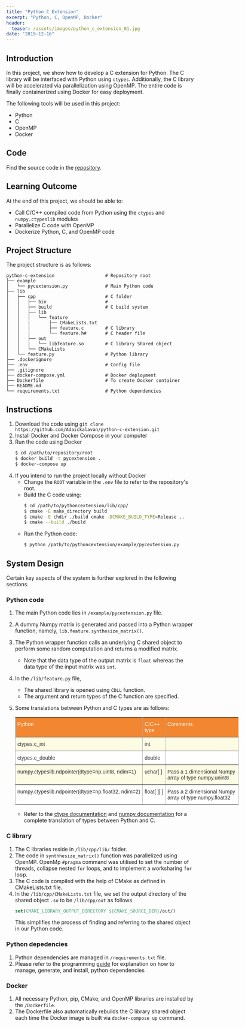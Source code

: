```yaml
---
title: "Python C Extension"
excerpt: "Python, C, OpenMP, Docker"
header:
  teaser: /assets/images/python_c_extension_01.jpg
date: "2019-12-16"    
---
```


## Introduction

In this project, we show how to develop a C extension for Python. The C library will be interfaced with Python using `ctypes`. Additionally, the C library will be accelerated via parallelization using OpenMP. The entire code is finally containerized using Docker for easy deployment.

The following tools will be used in this project:
+ Python
+ C
+ OpenMP
+ Docker

## Code

Find the source code in the [repository](https://github.com/Adaickalavan/python-c-extension).

## Learning Outcome

At the end of this project, we should be able to:
+ Call C/C++ compiled code from Python using the `ctypes` and `numpy.ctypeslib` modules
+ Parallelize C code with OpenMP 
+ Dockerize Python, C, and OpenMP code

## Project Structure

The project structure is as follows:

```text
python-c-extension                   # Repository root
├── example                      
│   └── pycextension.py              # Main Python code
├── lib                       
│   ├── cpp                          # C folder
│   │   ├── bin                      # 
│   │   ├── build                    # C build system
│   │   ├── lib                     
│   │   │   └── feature               
│   │   |       ├── CMakeLists.txt 
│   │   |       ├── feature.c        # C library
│   │   |       └── feature.h#       # C header file
│   │   ├── out 
│   │   |   └── libfeature.so        # C library Shared object
│   │   └── CMakeLists                
│   └── feature.py                   # Python library
├── .dockerignore
├── .env                             # Config file 
├── .gitignore
├── docker-compose.yml               # Docker deployment
├── Dockerfile                       # To create Docker container
├── README.md                        
└── requirements.txt                 # Python dependencies                
```

## Instructions
1. Download the code using `git clone https://github.com/Adaickalavan/python-c-extension.git`
1. Install Docker and Docker Compose in your computer
1. Run the code using Docker
    ```bash
    $ cd /path/to/repository/root
    $ docker build -t pycextension .
    $ docker-compose up
    ```
1. If you intend to run the project locally without Docker
    + Change the `ROOT` variable in the `.env` file to refer to the repository's root.
    + Build the C code using:
        ```bash
        $ cd /path/to/pythoncextension/lib/cpp/
        $ cmake -E make_directory build 
        $ cmake -E chdir ./build cmake -DCMAKE_BUILD_TYPE=Release ..
        $ cmake --build ./build
        ```
    + Run the Python code:
        ```bash
        $ python /path/to/pythoncextension/example/pycextension.py   
        ```    

## System Design
Certain key aspects of the system is further explored in the following sections.

### Python code
1. The main Python code lies in `/example/pycextension.py` file.
1. A dummy Numpy matrix is generated and passed into a Python wrapper function, namely, `lib.feature.synthesize_matrix()`.
1. The Python wrapper function calls an underlying C shared object to perform some random computation and returns a modified matrix.
    + Note that the data type of the output matrix is `float` whereas the data type of the input matrix was `int`.
1. In the `/lib/feature.py` file, 
    + The shared library is opened using `CDLL` function.
    + The argument and return types of the C function are specified.
1. Some translations between Python and C types are as follows:

    <!-- | Python                                              	| C/C++ type 	| Comments                                               	|
    |-----------------------------------------------------	|------------	|--------------------------------------------------------	|
    | ctypes.c_int                                        	| int        	|                                                        	|
    | ctypes.c_double                                     	| double     	|                                                        	|
    | numpy.ctypeslib.ndpointer(dtype=np.uint8, ndim=1)   	| uchar[]    	| Pass a 1 dimensional Numpy array of type numpy.unint8  	|
    | numpy.ctypeslib.ndpointer(dtype=np.float32, ndim=2) 	| float[][]  	| Pass a 2 dimensional Numpy array of type numpy.float32 	|  -->
    
    <style type="text/css">
    .tg  {border-collapse:collapse;border-spacing:0;border-color:#aaa;}
    .tg td{font-family:Arial, sans-serif;font-size:14px;padding:10px 5px;border-style:solid;border-width:1px;overflow:hidden;word-break:normal;border-color:#aaa;color:#333;background-color:#fff;}
    .tg th{font-family:Arial, sans-serif;font-size:14px;font-weight:normal;padding:10px 5px;border-style:solid;border-width:1px;overflow:hidden;word-break:normal;border-color:#aaa;color:#fff;background-color:#f38630;}
    .tg .tg-7d57{background-color:#FCFBE3;border-color:inherit;text-align:left;vertical-align:top}
    .tg .tg-0pky{border-color:inherit;text-align:left;vertical-align:top}
    </style>
    <table class="tg" style="undefined;table-layout: fixed; width: 598px">
    <colgroup>
    <col style="width: 341px">
    <col style="width: 61px">
    <col style="width: 196px">
    </colgroup>
    <tr>
        <th class="tg-0pky">Python</th>
        <th class="tg-0pky">C/C++ type</th>
        <th class="tg-0pky">Comments</th>
    </tr>
    <tr>
        <td class="tg-7d57">ctypes.c_int</td>
        <td class="tg-7d57">int</td>
        <td class="tg-7d57"></td>
    </tr>
    <tr>
        <td class="tg-0pky">ctypes.c_double</td>
        <td class="tg-0pky">double</td>
        <td class="tg-0pky"> </td>
    </tr>
    <tr>
        <td class="tg-7d57">numpy.ctypeslib.ndpointer(dtype=np.uint8, ndim=1)</td>
        <td class="tg-7d57">uchar[ ]</td>
        <td class="tg-7d57">Pass a 1 dimensional Numpy array of type numpy.unint8</td>
    </tr>
    <tr>
        <td class="tg-0pky">numpy.ctypeslib.ndpointer(dtype=np.float32, ndim=2)</td>
        <td class="tg-0pky">float[ ][ ]</td>
        <td class="tg-0pky">Pass a 2 dimensional Numpy array of type numpy.float32</td>
    </tr>
    </table>

    + Refer to the [ctype documentation](https://docs.python.org/3/library/ctypes.html) and [numpy documentation](https://docs.scipy.org/doc/numpy-1.15.0/reference/routines.ctypeslib.html#numpy.ctypeslib.ndpointer) for a complete translation of types between Python and C.

### C library
1. The C libraries reside in `/lib/cpp/lib/` folder.
1. The code in `synthhesize_matrix()` function was parallelized using OpenMP. OpenMp `#pragma` command was utilised to set the number of threads, collapse nested `for` loops, and to implement a worksharing `for` loop.
1. The C code is compiled with the help of CMake as defined in CMakeLists.txt file.
1. In the `/lib/cpp/CMakeLists.txt` file, we set the output directory of the shared object `.so` to be `/lib/cpp/out` as follows. 
    ```cmake
    set(CMAKE_LIBRARY_OUTPUT_DIRECTORY ${CMAKE_SOURCE_DIR}/out/)
    ```
    This simplifies the process of finding and referring to the shared object in our Python code.

### Python depedencies
1. Python dependencies are managed in `/requirements.txt` file.
1. Please refer to the programming [guide](https://adaickalavan.github.io/docs/python/#dependencies) for explanation on how to manage, generate, and install, python dependencies

### Docker 
1. All necessary Python, pip, CMake, and OpenMP libraries are installed by the `/Dockerfile`.
1. The Dockerfile also automatically rebuilds the C library shared object each time the Docker image is built via `docker-compose up` command.
